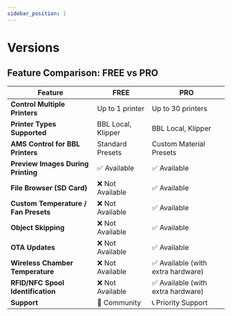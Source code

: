 ```yaml
---
sidebar_position: 1
---
```


# Versions

## Feature Comparison: FREE vs PRO

| **Feature**                          | **FREE**           | **PRO**                            |
| ------------------------------------ | ------------------ | ---------------------------------- |
| **Control Multiple Printers**        | Up to 1 printer    | Up to 30 printers                  |
| **Printer Types Supported**          | BBL Local, Klipper | BBL Local, Klipper                 |
| **AMS Control for BBL Printers**     | Standard Presets   | Custom Material Presets            |
| **Preview Images During Printing**   | ✅ Available       | ✅ Available                       |
| **File Browser (SD Card)**           | ❌ Not Available   | ✅ Available                       |
| **Custom Temperature / Fan Presets** | ❌ Not Available   | ✅ Available                       |
| **Object Skipping**                  | ❌ Not Available   | ✅ Available                       |
| **OTA Updates**                      | ❌ Not Available   | ✅ Available                       |
| **Wireless Chamber Temperature**     | ❌ Not Available   | ✅ Available (with extra hardware) |
| **RFID/NFC Spool Identification**    | ❌ Not Available   | ✅ Available (with extra hardware) |
| **Support**                          | 💬 Community       | 📞 Priority Support                |
